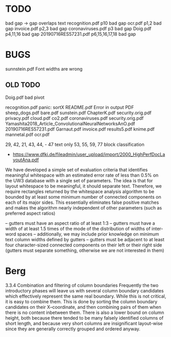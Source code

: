 TODO
====
bad gap -> gap overlaps text
recognition.pdf p10 bad gap
ocr.pdf         p1,2  bad gap
invoice.pdf     p2,3 bad gap
coronaviruses.pdf p3 bad gap
Doig.pdf        p4,11,16 bad gap
20190716RES57231.pdf p6,15,16,17,18 bad gap


BUGS
===

sunnstein.pdf Font widths are wrong

OLD TODO
--------
Doig.pdf         bad pivot

recognition.pdf  panic: sortX
README.pdf       Error in output PDF
sheep_dogs.pdf
bare.pdf
sunstein.pdf
ChapterK.pdf
security.orig.pdf
privacy.pdf
cloud.pdf
co2.pdf
coronaviruses.pdf
security.orig.pdf
Yamashita2018_Article_ConvolutionalNeuralNetworksAnO.pdf
20190716RES57231.pdf
Garnaut.pdf
invoice.pdf
results5.pdf
knime.pdf
mannetal.pdf
ocr.pdf


29, 42, 21, 43, 44, - 47 text only
53, 55, 59, 77 block classification

* https://www.dfki.de/fileadmin/user_upload/import/2000_HighPerfDocLayoutAna.pdf

We have developed a simple set of evaluation criteria
that identifies meaningful whitespace with an
estimated error rate of less than 0.5% on the UW3
database with a single set of parameters. The idea
is that for layout whitespace to be meaningful, it
should separate text. Therefore, we require rectangles
returned by the whitespace analysis algorithm
to be bounded by at least some minimum number
of connected components on each of its major sides.
This essentially eliminates false positive matches and
makes the algorithm nearly independent of other parameters
(such as preferred aspect ratios)


– gutters must have an aspect ratio of at least 1:3
– gutters must have a width of at least 1.5 times of the mode of the distribution of widths of inter-word spaces
– additionally, we may include prior knowledge on minimum text column widths defined by gutters
– gutters must be adjacent to at least four character-sized connected components on their left or
their right side (gutters must separate something, otherwise we are not interested in them)

Berg
====
3.3.4 Combination and filtering of column boundaries
Frequently the two introductory phases will leave us with several column boundary
candidates which effectively represent the same real boundary. While this is not critical,
it is easy to combine them. This is done by sorting the column boundary candidates
on their X–coordinate, and then combining pairs of them when there is no content
inbetween them. There is also a lower bound on column height, both because there
tended to be many falsely identified columns of short length, and because very short
columns are insignificant layout-wise since they are generally correctly grouped and
ordered anyway.



